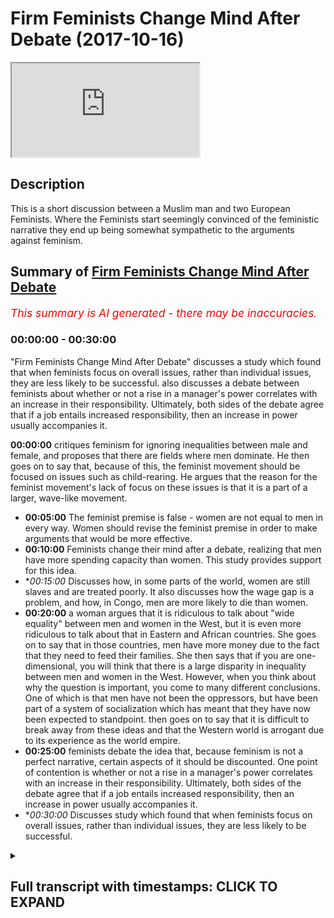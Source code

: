 # Firm Feminists Change Mind After Debate (2017-10-16)

<iframe loading='lazy' allow='autoplay' src='https://www.youtube.com/embed/Mmu0GgrKTnU'></iframe>

## Description

This is a short discussion between a Muslim man and two European Feminists. Where the Feminists start seemingly convinced of the feministic narrative they end up being somewhat sympathetic to the arguments against feminism.

## Summary of [Firm Feminists Change Mind After Debate](https://www.youtube.com/watch?v=Mmu0GgrKTnU)


*<span style="color:red; font-size:125%">This summary is AI generated - there may be inaccuracies</span>. [](/)*

### <a onclick="modifyYTiframeseektime('0')">00:00:00</a> - <a onclick="modifyYTiframeseektime('1800')">00:30:00</a>

 "Firm Feminists Change Mind After Debate" discusses a study which found that when feminists focus on overall issues, rather than individual issues, they are less likely to be successful.  also discusses a debate between feminists about whether or not a rise in a manager's power correlates with an increase in their responsibility. Ultimately, both sides of the debate agree that if a job entails increased responsibility, then an increase in power usually accompanies it.

**<a onclick="modifyYTiframeseektime('0')">00:00:00</a>** critiques feminism for ignoring inequalities between male and female, and proposes that there are fields where men dominate. He then goes on to say that, because of this, the feminist movement should be focused on issues such as child-rearing. He argues that the reason for the feminist movement's lack of focus on these issues is that it is a part of a larger, wave-like movement.
* **<a onclick="modifyYTiframeseektime('300')">00:05:00</a>** The feminist premise is false - women are not equal to men in every way. Women should revise the feminist premise in order to make arguments that would be more effective.
* **<a onclick="modifyYTiframeseektime('600')">00:10:00</a>** Feminists change their mind after a debate, realizing that men have more spending capacity than women. This study provides support for this idea.
* **<a onclick="modifyYTiframeseektime('900')">00:15:00</a>* Discusses how, in some parts of the world, women are still slaves and are treated poorly. It also discusses how the wage gap is a problem, and how, in Congo, men are more likely to die than women.
* **<a onclick="modifyYTiframeseektime('1200')">00:20:00</a>** a woman argues that it is ridiculous to talk about "wide equality" between men and women in the West, but it is even more ridiculous to talk about that in Eastern and African countries. She goes on to say that in those countries, men have more money due to the fact that they need to feed their families. She then says that if you are one-dimensional, you will think that there is a large disparity in inequality between men and women in the West. However, when you think about why the question is important, you come to many different conclusions. One of which is that men have not been the oppressors, but have been part of a system of socialization which has meant that they have now been expected to standpoint.  then goes on to say that it is difficult to break away from these ideas and that the Western world is arrogant due to its experience as the world empire.
* **<a onclick="modifyYTiframeseektime('1500')">00:25:00</a>**  feminists debate the idea that, because feminism is not a perfect narrative, certain aspects of it should be discounted. One point of contention is whether or not a rise in a manager's power correlates with an increase in their responsibility. Ultimately, both sides of the debate agree that if a job entails increased responsibility, then an increase in power usually accompanies it.
* **<a onclick="modifyYTiframeseektime('1800')">00:30:00</a>* Discusses study which found that when feminists focus on overall issues, rather than individual issues, they are less likely to be successful.

<details><summary><h2>Full transcript with timestamps: CLICK TO EXPAND</h2></summary>

<a onclick="modifyYTiframeseektime('21')">0:00:21</a> simply because why the looks of it from  
<a onclick="modifyYTiframeseektime('24')">0:00:24</a> a new perspective not as interested in  
<a onclick="modifyYTiframeseektime('26')">0:00:26</a> debates why are we more interested a  
<a onclick="modifyYTiframeseektime('34')">0:00:34</a> makeup more interested in robots no  
<a onclick="modifyYTiframeseektime('44')">0:00:44</a> reason why I'm a moisture social  
<a onclick="modifyYTiframeseektime('50')">0:00:50</a> construction or is it something that it  
<a onclick="modifyYTiframeseektime('52')">0:00:52</a> partially is like some culture I think  
<a onclick="modifyYTiframeseektime('57')">0:00:57</a> in some cultures women don't have  
<a onclick="modifyYTiframeseektime('67')">0:01:07</a> don't know about cultures where they are  
<a onclick="modifyYTiframeseektime('70')">0:01:10</a> part of debates that I did partially  
<a onclick="modifyYTiframeseektime('74')">0:01:14</a> like their disinterest is partially the  
<a onclick="modifyYTiframeseektime('77')">0:01:17</a> fault of the society that they grew up  
<a onclick="modifyYTiframeseektime('99')">0:01:39</a> that's the case this is a natural  
<a onclick="modifyYTiframeseektime('102')">0:01:42</a> reflection of who wants to do like maybe  
<a onclick="modifyYTiframeseektime('111')">0:01:51</a> some people uncomfortable about certain  
<a onclick="modifyYTiframeseektime('115')">0:01:55</a> things due to the way that was society's  
<a onclick="modifyYTiframeseektime('117')">0:01:57</a> chocolate I think you know what the same  
<a onclick="modifyYTiframeseektime('125')">0:02:05</a> country  
<a onclick="modifyYTiframeseektime('130')">0:02:10</a> can I get something allow me to  
<a onclick="modifyYTiframeseektime('133')">0:02:13</a> speculate I mean I'm not really a as a  
<a onclick="modifyYTiframeseektime('144')">0:02:24</a> result of a feministic narrative which  
<a onclick="modifyYTiframeseektime('148')">0:02:28</a> were blood yeah so feminism is an  
<a onclick="modifyYTiframeseektime('153')">0:02:33</a> ideology which forces want to think  
<a onclick="modifyYTiframeseektime('155')">0:02:35</a> about lack of equality in every single  
<a onclick="modifyYTiframeseektime('158')">0:02:38</a> segment of society so here in speaker's  
<a onclick="modifyYTiframeseektime('161')">0:02:41</a> corner a place where there's no  
<a onclick="modifyYTiframeseektime('163')">0:02:43</a> discussion there's no disagreement that  
<a onclick="modifyYTiframeseektime('167')">0:02:47</a> there's equal opportunities yeah there's  
<a onclick="modifyYTiframeseektime('169')">0:02:49</a> no discrimination in terms of the  
<a onclick="modifyYTiframeseektime('171')">0:02:51</a> population here the demographically no  
<a onclick="modifyYTiframeseektime('174')">0:02:54</a> one is saying for there's no one can  
<a onclick="modifyYTiframeseektime('176')">0:02:56</a> argue that women are not allowed in or  
<a onclick="modifyYTiframeseektime('178')">0:02:58</a> that they're not allowed these  
<a onclick="modifyYTiframeseektime('179')">0:02:59</a> opportunities why even in a place like  
<a onclick="modifyYTiframeseektime('180')">0:03:00</a> this you communist it is not as much  
<a onclick="modifyYTiframeseektime('181')">0:03:01</a> women and there's the fault of this  
<a onclick="modifyYTiframeseektime('183')">0:03:03</a> person before that person I'm just  
<a onclick="modifyYTiframeseektime('185')">0:03:05</a> saying that this is where it becomes  
<a onclick="modifyYTiframeseektime('187')">0:03:07</a> ridiculous in my opinion why because the  
<a onclick="modifyYTiframeseektime('190')">0:03:10</a> feminists ignore it  
<a onclick="modifyYTiframeseektime('192')">0:03:12</a> well if I'm a second heretic when it  
<a onclick="modifyYTiframeseektime('194')">0:03:14</a> gets to this level of insinuating that  
<a onclick="modifyYTiframeseektime('197')">0:03:17</a> every every inequality between male and  
<a onclick="modifyYTiframeseektime('202')">0:03:22</a> female is a result of social pressure  
<a onclick="modifyYTiframeseektime('205')">0:03:25</a> resolve the institution or result of men  
<a onclick="modifyYTiframeseektime('209')">0:03:29</a> even with males for somehow maybe  
<a onclick="modifyYTiframeseektime('212')">0:03:32</a> they're doing something that you know  
<a onclick="modifyYTiframeseektime('214')">0:03:34</a> they're not allowing women to progress  
<a onclick="modifyYTiframeseektime('216')">0:03:36</a> when that happens it becomes fight  
<a onclick="modifyYTiframeseektime('218')">0:03:38</a> ridiculous so here I say sometimes we  
<a onclick="modifyYTiframeseektime('222')">0:03:42</a> have to this is my proposition there are  
<a onclick="modifyYTiframeseektime('225')">0:03:45</a> some fields  
<a onclick="modifyYTiframeseektime('227')">0:03:47</a> there are some fields in humans  
<a onclick="modifyYTiframeseektime('230')">0:03:50</a> economy yeah in any given society  
<a onclick="modifyYTiframeseektime('234')">0:03:54</a> whereby men dominates that profession I  
<a onclick="modifyYTiframeseektime('238')">0:03:58</a> was just reading on BBC that women  
<a onclick="modifyYTiframeseektime('240')">0:04:00</a> dominate Madhuri there's this guy he's a  
<a onclick="modifyYTiframeseektime('243')">0:04:03</a> BBC right now this guy he came in he  
<a onclick="modifyYTiframeseektime('247')">0:04:07</a> wanted to be a midwife yeah a midwife  
<a onclick="modifyYTiframeseektime('249')">0:04:09</a> was the guy who takes me you know care  
<a onclick="modifyYTiframeseektime('251')">0:04:11</a> of pregnant women and the delivery of  
<a onclick="modifyYTiframeseektime('253')">0:04:13</a> the baby and then afterwards yeah  
<a onclick="modifyYTiframeseektime('256')">0:04:16</a> women don't demand it and sometimes they  
<a onclick="modifyYTiframeseektime('259')">0:04:19</a> reject it so in other words the consumer  
<a onclick="modifyYTiframeseektime('262')">0:04:22</a> here which is a woman because only a  
<a onclick="modifyYTiframeseektime('264')">0:04:24</a> woman can be pregnant and give birth  
<a onclick="modifyYTiframeseektime('265')">0:04:25</a> they don't want this for the most part  
<a onclick="modifyYTiframeseektime('268')">0:04:28</a> they don't feel comfortable with this  
<a onclick="modifyYTiframeseektime('269')">0:04:29</a> yeah now the feminist movement has not  
<a onclick="modifyYTiframeseektime('272')">0:04:32</a> said anything about and not said well  
<a onclick="modifyYTiframeseektime('275')">0:04:35</a> done we want we want equality in  
<a onclick="modifyYTiframeseektime('277')">0:04:37</a> mid-missouri  
<a onclick="modifyYTiframeseektime('279')">0:04:39</a> that's not really their reason to be  
<a onclick="modifyYTiframeseektime('282')">0:04:42</a> there I mean the feminist part really  
<a onclick="modifyYTiframeseektime('284')">0:04:44</a> has the same  
<a onclick="modifyYTiframeseektime('287')">0:04:47</a> yeah about issues because they have like  
<a onclick="modifyYTiframeseektime('290')">0:04:50</a> a like a wave like it's the same thing  
<a onclick="modifyYTiframeseektime('293')">0:04:53</a> you cannot the connect movement to to  
<a onclick="modifyYTiframeseektime('296')">0:04:56</a> about the DVD child it's less to do with  
<a onclick="modifyYTiframeseektime('301')">0:05:01</a> intellectual equality and like as more  
<a onclick="modifyYTiframeseektime('304')">0:05:04</a> to do with biology and if a man was  
<a onclick="modifyYTiframeseektime('307')">0:05:07</a> having like a testicular examination he  
<a onclick="modifyYTiframeseektime('310')">0:05:10</a> would probably also want someone  
<a onclick="modifyYTiframeseektime('314')">0:05:14</a> now thank you very much that's that's  
<a onclick="modifyYTiframeseektime('316')">0:05:16</a> good I agree with that of academic like  
<a onclick="modifyYTiframeseektime('324')">0:05:24</a> intellect and that our intellect base  
<a onclick="modifyYTiframeseektime('326')">0:05:26</a> and just  
<a onclick="modifyYTiframeseektime('330')">0:05:30</a> yeah I did oh you mean I think you made  
<a onclick="modifyYTiframeseektime('332')">0:05:32</a> a really really good point yeah both of  
<a onclick="modifyYTiframeseektime('334')">0:05:34</a> you made really good points I agree with  
<a onclick="modifyYTiframeseektime('335')">0:05:35</a> your point Jeff what one the situation  
<a onclick="modifyYTiframeseektime('338')">0:05:38</a> is this  
<a onclick="modifyYTiframeseektime('341')">0:05:41</a> this firmness would actually argue that  
<a onclick="modifyYTiframeseektime('345')">0:05:45</a> there should be absolute equality  
<a onclick="modifyYTiframeseektime('347')">0:05:47</a> between men aware what absolute absolute  
<a onclick="modifyYTiframeseektime('350')">0:05:50</a> equality entails is literally every  
<a onclick="modifyYTiframeseektime('353')">0:05:53</a> social political and economic factor is  
<a onclick="modifyYTiframeseektime('357')">0:05:57</a> equalized to the nth degree so  
<a onclick="modifyYTiframeseektime('359')">0:05:59</a> everything is perfect I say no we should  
<a onclick="modifyYTiframeseektime('363')">0:06:03</a> potentially have a general equality yeah  
<a onclick="modifyYTiframeseektime('366')">0:06:06</a> well not an absolute equality because  
<a onclick="modifyYTiframeseektime('367')">0:06:07</a> when you start speaking about absolute  
<a onclick="modifyYTiframeseektime('369')">0:06:09</a> equality then these examples of males  
<a onclick="modifyYTiframeseektime('372')">0:06:12</a> wanting to be examined by another male  
<a onclick="modifyYTiframeseektime('374')">0:06:14</a> available particular cancer whatever may  
<a onclick="modifyYTiframeseektime('377')">0:06:17</a> be or woman wanting to be examined by  
<a onclick="modifyYTiframeseektime('379')">0:06:19</a> another woman when it comes to giving a  
<a onclick="modifyYTiframeseektime('381')">0:06:21</a> verse or in mid-missouri or whatever  
<a onclick="modifyYTiframeseektime('383')">0:06:23</a> those arguments can't be made but me and  
<a onclick="modifyYTiframeseektime('385')">0:06:25</a> you both can see you see the value in  
<a onclick="modifyYTiframeseektime('388')">0:06:28</a> those arguments in other words the  
<a onclick="modifyYTiframeseektime('389')">0:06:29</a> feminist premise is false  
<a onclick="modifyYTiframeseektime('393')">0:06:33</a> it's true that a lot of feminists argue  
<a onclick="modifyYTiframeseektime('395')">0:06:35</a> for absolutely polity back yes Nolan or  
<a onclick="modifyYTiframeseektime('398')">0:06:38</a> I think that's also like that used to be  
<a onclick="modifyYTiframeseektime('401')">0:06:41</a> more in the old like in the 70s that's  
<a onclick="modifyYTiframeseektime('404')">0:06:44</a> what they wanted but now something I  
<a onclick="modifyYTiframeseektime('409')">0:06:49</a> read recently a very simple is their  
<a onclick="modifyYTiframeseektime('410')">0:06:50</a> family's book by magazi I thought you  
<a onclick="modifyYTiframeseektime('415')">0:06:55</a> know a taffetta Ted Ted talk speech  
<a onclick="modifyYTiframeseektime('417')">0:06:57</a> right and it's for fourteen points of  
<a onclick="modifyYTiframeseektime('419')">0:06:59</a> Communist Manifesto some tonight  
<a onclick="modifyYTiframeseektime('422')">0:07:02</a> fifteen points or 14 I remember number  
<a onclick="modifyYTiframeseektime('426')">0:07:06</a> one point that she made was that you  
<a onclick="modifyYTiframeseektime('428')">0:07:08</a> matter equally no matter what that's  
<a onclick="modifyYTiframeseektime('430')">0:07:10</a> what she said no matter what no ifs no  
<a onclick="modifyYTiframeseektime('432')">0:07:12</a> buts so in other words the way I've  
<a onclick="modifyYTiframeseektime('435')">0:07:15</a> interpreted her first point and her  
<a onclick="modifyYTiframeseektime('437')">0:07:17</a> so-called terminus manifesto is to  
<a onclick="modifyYTiframeseektime('439')">0:07:19</a> suggest that there should be an absolute  
<a onclick="modifyYTiframeseektime('441')">0:07:21</a> equality now if we're in turn this is  
<a onclick="modifyYTiframeseektime('443')">0:07:23</a> not the seventies movement or the second  
<a onclick="modifyYTiframeseektime('445')">0:07:25</a> wave feminism this is you know three  
<a onclick="modifyYTiframeseektime('448')">0:07:28</a> first century feminism I'm saying that  
<a onclick="modifyYTiframeseektime('449')">0:07:29</a> if we want to make those arguments that  
<a onclick="modifyYTiframeseektime('452')">0:07:32</a> we've made today we should we should  
<a onclick="modifyYTiframeseektime('453')">0:07:33</a> actually say we need to revise the  
<a onclick="modifyYTiframeseektime('455')">0:07:35</a> feminist premise because every time now  
<a onclick="modifyYTiframeseektime('458')">0:07:38</a> we ask question do you have to go on our  
<a onclick="modifyYTiframeseektime('459')">0:07:39</a> feminist glasses and ask the question  
<a onclick="modifyYTiframeseektime('462')">0:07:42</a> before we do so one thing is that the  
<a onclick="modifyYTiframeseektime('464')">0:07:44</a> glasses have a have a skewed in other  
<a onclick="modifyYTiframeseektime('470')">0:07:50</a> words they skew your thinking to a  
<a onclick="modifyYTiframeseektime('472')">0:07:52</a> certain direction they magnify certain  
<a onclick="modifyYTiframeseektime('474')">0:07:54</a> things we should not be magnified and  
<a onclick="modifyYTiframeseektime('475')">0:07:55</a> they reduce sentence we should not be  
<a onclick="modifyYTiframeseektime('477')">0:07:57</a> reduced because this mug would my point  
<a onclick="modifyYTiframeseektime('480')">0:08:00</a> I think that you're saying that  
<a onclick="modifyYTiframeseektime('485')">0:08:05</a> because much of the feminist movement is  
<a onclick="modifyYTiframeseektime('488')">0:08:08</a> not really in the institutions somehow  
<a onclick="modifyYTiframeseektime('491')">0:08:11</a> they have entered the most the  
<a onclick="modifyYTiframeseektime('498')">0:08:18</a> high-class line mr. oh yeah  
<a onclick="modifyYTiframeseektime('500')">0:08:20</a> have allowed them to be like Dettol  
<a onclick="modifyYTiframeseektime('504')">0:08:24</a> really hot I mean you can't really talk  
<a onclick="modifyYTiframeseektime('507')">0:08:27</a> about the quality and and see what is  
<a onclick="modifyYTiframeseektime('512')">0:08:32</a> biologically linked to the women and  
<a onclick="modifyYTiframeseektime('515')">0:08:35</a> what is not and what is those opposed  
<a onclick="modifyYTiframeseektime('521')">0:08:41</a> down in America in the demographical  
<a onclick="modifyYTiframeseektime('523')">0:08:43</a> perspective were 85 percent of women  
<a onclick="modifyYTiframeseektime('526')">0:08:46</a> disassociated with the feminist movement  
<a onclick="modifyYTiframeseektime('528')">0:08:48</a> so from the demographic perspective I  
<a onclick="modifyYTiframeseektime('530')">0:08:50</a> don't think that people are feminists by  
<a onclick="modifyYTiframeseektime('532')">0:08:52</a> Lodge but the point of our institution  
<a onclick="modifyYTiframeseektime('534')">0:08:54</a> has definitely changed Semitism Kennedy  
<a onclick="modifyYTiframeseektime('539')">0:08:59</a> and Johnson right America they actually  
<a onclick="modifyYTiframeseektime('543')">0:09:03</a> put her law equality legislation 96 a  
<a onclick="modifyYTiframeseektime('546')">0:09:06</a> few nights until Joe Johnson drains it  
<a onclick="modifyYTiframeseektime('550')">0:09:10</a> was a range of legislation I was before  
<a onclick="modifyYTiframeseektime('551')">0:09:11</a> and continue to purport in this country  
<a onclick="modifyYTiframeseektime('553')">0:09:13</a> 1998 equality act another so these  
<a onclick="modifyYTiframeseektime('559')">0:09:19</a> things are influenced by the public  
<a onclick="modifyYTiframeseektime('561')">0:09:21</a> school who can say they're not and I  
<a onclick="modifyYTiframeseektime('563')">0:09:23</a> think that there is a reason for it to  
<a onclick="modifyYTiframeseektime('565')">0:09:25</a> be in place not saying it's a bad thing  
<a onclick="modifyYTiframeseektime('567')">0:09:27</a> actually that's a bad thing why I'm  
<a onclick="modifyYTiframeseektime('569')">0:09:29</a> saying is that when we start insisting  
<a onclick="modifyYTiframeseektime('571')">0:09:31</a> on equality on every big and small thing  
<a onclick="modifyYTiframeseektime('574')">0:09:34</a> we start to fall into problems when we  
<a onclick="modifyYTiframeseektime('577')">0:09:37</a> start going into the nuances on society  
<a onclick="modifyYTiframeseektime('579')">0:09:39</a> like things like memory you need to get  
<a onclick="modifyYTiframeseektime('585')">0:09:45</a> over the bigger issues first or like  
<a onclick="modifyYTiframeseektime('587')">0:09:47</a> equality of pay and things that are  
<a onclick="modifyYTiframeseektime('590')">0:09:50</a> still a huge problem before they will  
<a onclick="modifyYTiframeseektime('593')">0:09:53</a> pay the problem yes somehow you need to  
<a onclick="modifyYTiframeseektime('598')">0:09:58</a> give it up to the so where is the  
<a onclick="modifyYTiframeseektime('604')">0:10:04</a> quality of problem where is that problem  
<a onclick="modifyYTiframeseektime('606')">0:10:06</a> in America in Germany in Germany has  
<a onclick="modifyYTiframeseektime('608')">0:10:08</a> also on how ordinal all of you come to  
<a onclick="modifyYTiframeseektime('610')">0:10:10</a> that conclusion so I know America  
<a onclick="modifyYTiframeseektime('613')">0:10:13</a> actually forced a lot of companies in  
<a onclick="modifyYTiframeseektime('616')">0:10:16</a> Germany to start hiring more women into  
<a onclick="modifyYTiframeseektime('618')">0:10:18</a> CEO positions and it was not enforced  
<a onclick="modifyYTiframeseektime('622')">0:10:22</a> enough and so even by the end of the  
<a onclick="modifyYTiframeseektime('624')">0:10:24</a> year there were less women in the CEO  
<a onclick="modifyYTiframeseektime('626')">0:10:26</a> positions than there by law should have  
<a onclick="modifyYTiframeseektime('629')">0:10:29</a> been  
<a onclick="modifyYTiframeseektime('632')">0:10:32</a> well I want to tell you is that there's  
<a onclick="modifyYTiframeseektime('633')">0:10:33</a> an interesting book there's two books at  
<a onclick="modifyYTiframeseektime('636')">0:10:36</a> this guy's written which I actually  
<a onclick="modifyYTiframeseektime('637')">0:10:37</a> recommend him there is worried feral  
<a onclick="modifyYTiframeseektime('639')">0:10:39</a> warfare in something like this between  
<a onclick="modifyYTiframeseektime('642')">0:10:42</a> the elves and  
<a onclick="modifyYTiframeseektime('643')">0:10:43</a> he wrote one book called the myth of  
<a onclick="modifyYTiframeseektime('645')">0:10:45</a> male power and he wrote another book  
<a onclick="modifyYTiframeseektime('647')">0:10:47</a> about pain but he was really very strong  
<a onclick="modifyYTiframeseektime('652')">0:10:52</a> in his analysis I believe he was talking  
<a onclick="modifyYTiframeseektime('654')">0:10:54</a> about the American context but it's also  
<a onclick="modifyYTiframeseektime('655')">0:10:55</a> the Western context what he said is that  
<a onclick="modifyYTiframeseektime('658')">0:10:58</a> basically the wage the gender wage gap  
<a onclick="modifyYTiframeseektime('661')">0:11:01</a> because of his muscle you why he says  
<a onclick="modifyYTiframeseektime('663')">0:11:03</a> that he says that when we compare men  
<a onclick="modifyYTiframeseektime('665')">0:11:05</a> and women's pain we compare like for  
<a onclick="modifyYTiframeseektime('668')">0:11:08</a> like so for example we literally look in  
<a onclick="modifyYTiframeseektime('670')">0:11:10</a> every given sector  
<a onclick="modifyYTiframeseektime('677')">0:11:17</a> we look at every given sector for things  
<a onclick="modifyYTiframeseektime('680')">0:11:20</a> like we look at what an engineer woman  
<a onclick="modifyYTiframeseektime('684')">0:11:24</a> is making compared to an engineer man  
<a onclick="modifyYTiframeseektime('686')">0:11:26</a> what engineer what a doctor woman is  
<a onclick="modifyYTiframeseektime('688')">0:11:28</a> making professor was up to man is big  
<a onclick="modifyYTiframeseektime('690')">0:11:30</a> and we look at the means of those few  
<a onclick="modifyYTiframeseektime('692')">0:11:32</a> things for the man so what he says is  
<a onclick="modifyYTiframeseektime('700')">0:11:40</a> that though he says eleven reasons why  
<a onclick="modifyYTiframeseektime('703')">0:11:43</a> actually men don't make more than women  
<a onclick="modifyYTiframeseektime('706')">0:11:46</a> he says one of them is the fact that men  
<a onclick="modifyYTiframeseektime('707')">0:11:47</a> decide to continue in what occupation  
<a onclick="modifyYTiframeseektime('710')">0:11:50</a> whereas women take maternity leave in  
<a onclick="modifyYTiframeseektime('712')">0:11:52</a> other words the experience of a man is  
<a onclick="modifyYTiframeseektime('714')">0:11:54</a> more than the experience of a woman  
<a onclick="modifyYTiframeseektime('715')">0:11:55</a> where the analysis is fair is diffic a  
<a onclick="modifyYTiframeseektime('718')">0:11:58</a> shoes and experience are the same for  
<a onclick="modifyYTiframeseektime('720')">0:12:00</a> example if I have the same  
<a onclick="modifyYTiframeseektime('722')">0:12:02</a> qualifications as you and I get a job  
<a onclick="modifyYTiframeseektime('725')">0:12:05</a> and you don't get a job I got the same  
<a onclick="modifyYTiframeseektime('727')">0:12:07</a> experiences use and that's a problem  
<a onclick="modifyYTiframeseektime('729')">0:12:09</a> that's one that's one thing the other  
<a onclick="modifyYTiframeseektime('731')">0:12:11</a> point is part-time and full-time  
<a onclick="modifyYTiframeseektime('732')">0:12:12</a> occupation to a woman choose to go on  
<a onclick="modifyYTiframeseektime('734')">0:12:14</a> part-time more often than men a third  
<a onclick="modifyYTiframeseektime('737')">0:12:17</a> thing is men decide to go to other  
<a onclick="modifyYTiframeseektime('739')">0:12:19</a> countries and other localities whereby  
<a onclick="modifyYTiframeseektime('741')">0:12:21</a> there's more traveling because for some  
<a onclick="modifyYTiframeseektime('743')">0:12:23</a> reason men generally like to travel more  
<a onclick="modifyYTiframeseektime('745')">0:12:25</a> for work for men like to do or men have  
<a onclick="modifyYTiframeseektime('749')">0:12:29</a> shown perspective to be able to work in  
<a onclick="modifyYTiframeseektime('753')">0:12:33</a> what they do survive  
<a onclick="modifyYTiframeseektime('754')">0:12:34</a> there's 11 of those I'm not going to go  
<a onclick="modifyYTiframeseektime('755')">0:12:35</a> through them but basically he goes and  
<a onclick="modifyYTiframeseektime('758')">0:12:38</a> in a lot of jobs you don't necessarily  
<a onclick="modifyYTiframeseektime('760')">0:12:40</a> enter a dangerous environment so like  
<a onclick="modifyYTiframeseektime('763')">0:12:43</a> for construction workers it's completely  
<a onclick="modifyYTiframeseektime('765')">0:12:45</a> understandable that you're a doctor like  
<a onclick="modifyYTiframeseektime('767')">0:12:47</a> you said yeah except it so we have to  
<a onclick="modifyYTiframeseektime('770')">0:12:50</a> also apply the other logic now an  
<a onclick="modifyYTiframeseektime('772')">0:12:52</a> interesting point to know is as follows  
<a onclick="modifyYTiframeseektime('774')">0:12:54</a> there's a difference and this is a  
<a onclick="modifyYTiframeseektime('775')">0:12:55</a> really powerful point that he made to  
<a onclick="modifyYTiframeseektime('777')">0:12:57</a> think about it he said there's a  
<a onclick="modifyYTiframeseektime('779')">0:12:59</a> difference between  
<a onclick="modifyYTiframeseektime('781')">0:13:01</a> next gross earnings and net spending  
<a onclick="modifyYTiframeseektime('785')">0:13:05</a> capacity okay now let me tell you what  
<a onclick="modifyYTiframeseektime('788')">0:13:08</a> we mean in most countries and most  
<a onclick="modifyYTiframeseektime('790')">0:13:10</a> civilizations and especially now even in  
<a onclick="modifyYTiframeseektime('792')">0:13:12</a> the West even in the West the second  
<a onclick="modifyYTiframeseektime('795')">0:13:15</a> time this second wave feminist movement  
<a onclick="modifyYTiframeseektime('798')">0:13:18</a> even after that we find that basically  
<a onclick="modifyYTiframeseektime('802')">0:13:22</a> men have to spend for their family  
<a onclick="modifyYTiframeseektime('805')">0:13:25</a> that's usually as a trend yeah they have  
<a onclick="modifyYTiframeseektime('807')">0:13:27</a> children they're more expected they're  
<a onclick="modifyYTiframeseektime('809')">0:13:29</a> socialized to do that now if that's the  
<a onclick="modifyYTiframeseektime('813')">0:13:33</a> case what what what Farrell was able to  
<a onclick="modifyYTiframeseektime('816')">0:13:36</a> show us and his endnotes of his book the  
<a onclick="modifyYTiframeseektime('818')">0:13:38</a> myth of her power is that when we  
<a onclick="modifyYTiframeseektime('820')">0:13:40</a> compare male and female male and female  
<a onclick="modifyYTiframeseektime('824')">0:13:44</a> spending power  
<a onclick="modifyYTiframeseektime('825')">0:13:45</a> we notice that male spending power from  
<a onclick="modifyYTiframeseektime('828')">0:13:48</a> he wrote his first book in 97 I think in  
<a onclick="modifyYTiframeseektime('831')">0:13:51</a> the second one available 2008 the same  
<a onclick="modifyYTiframeseektime('833')">0:13:53</a> book one or two editions and I think the  
<a onclick="modifyYTiframeseektime('836')">0:13:56</a> first edition you said that basically  
<a onclick="modifyYTiframeseektime('839')">0:13:59</a> woman made on average had an average  
<a onclick="modifyYTiframeseektime('842')">0:14:02</a> spending capacity of 10,000 dollars not  
<a onclick="modifyYTiframeseektime('845')">0:14:05</a> money that they make for money that they  
<a onclick="modifyYTiframeseektime('847')">0:14:07</a> can spend a year banning men made 10,000  
<a onclick="modifyYTiframeseektime('851')">0:14:11</a> women made 14,000 in other words woman  
<a onclick="modifyYTiframeseektime('854')">0:14:14</a> have women have more net spending  
<a onclick="modifyYTiframeseektime('857')">0:14:17</a> capacity than men according to this  
<a onclick="modifyYTiframeseektime('859')">0:14:19</a> study that his purport therefore we have  
<a onclick="modifyYTiframeseektime('863')">0:14:23</a> to be holistic in our economic analysis  
<a onclick="modifyYTiframeseektime('865')">0:14:25</a> I think that really the people that push  
<a onclick="modifyYTiframeseektime('867')">0:14:27</a> forward this whole gender pay disparity  
<a onclick="modifyYTiframeseektime('871')">0:14:31</a> thing people who have a disfluency real  
<a onclick="modifyYTiframeseektime('875')">0:14:35</a> at rebuilding schools a hard time  
<a onclick="modifyYTiframeseektime('876')">0:14:36</a> understanding economics  
<a onclick="modifyYTiframeseektime('879')">0:14:39</a> but if you if you like look at the  
<a onclick="modifyYTiframeseektime('882')">0:14:42</a> spending again on another level women  
<a onclick="modifyYTiframeseektime('884')">0:14:44</a> buying must've food for the household  
<a onclick="modifyYTiframeseektime('886')">0:14:46</a> because they're expected to be cooks and  
<a onclick="modifyYTiframeseektime('889')">0:14:49</a> things like that or they have we say  
<a onclick="modifyYTiframeseektime('897')">0:14:57</a> that men have been in most cultures in  
<a onclick="modifyYTiframeseektime('899')">0:14:59</a> societies have been socialized feeling  
<a onclick="modifyYTiframeseektime('902')">0:15:02</a> that they have to pay for the more and  
<a onclick="modifyYTiframeseektime('905')">0:15:05</a> more women are also contributing to the  
<a onclick="modifyYTiframeseektime('907')">0:15:07</a> household yeah I'm saying that's not  
<a onclick="modifyYTiframeseektime('909')">0:15:09</a> happening definitely the Western world  
<a onclick="modifyYTiframeseektime('910')">0:15:10</a> has somebody now when we go east that's  
<a onclick="modifyYTiframeseektime('913')">0:15:13</a> happening less and less and this is  
<a onclick="modifyYTiframeseektime('914')">0:15:14</a> where the problem is I love people say  
<a onclick="modifyYTiframeseektime('916')">0:15:16</a> that well look at the other parts of the  
<a onclick="modifyYTiframeseektime('918')">0:15:18</a> world ok Africa look at Asia China  
<a onclick="modifyYTiframeseektime('920')">0:15:20</a> places  
<a onclick="modifyYTiframeseektime('939')">0:15:39</a> so yeah point to you know and most of us  
<a onclick="modifyYTiframeseektime('943')">0:15:43</a> wanna make this point and most of the  
<a onclick="modifyYTiframeseektime('945')">0:15:45</a> permanent analyses that I've come across  
<a onclick="modifyYTiframeseektime('947')">0:15:47</a> I've always seen them and this is what  
<a onclick="modifyYTiframeseektime('949')">0:15:49</a> similar what others have said devotee  
<a onclick="modifyYTiframeseektime('952')">0:15:52</a> Baba Covenant will report  
<a onclick="modifyYTiframeseektime('957')">0:15:57</a> feminine mystique and all of these books  
<a onclick="modifyYTiframeseektime('959')">0:15:59</a> which are the seminal works talking  
<a onclick="modifyYTiframeseektime('961')">0:16:01</a> about Mike no line of books or radical  
<a onclick="modifyYTiframeseektime('965')">0:16:05</a> books about mainstream feminist book the  
<a onclick="modifyYTiframeseektime('968')">0:16:08</a> boy  
<a onclick="modifyYTiframeseektime('968')">0:16:08</a> the majority of them which I've read  
<a onclick="modifyYTiframeseektime('970')">0:16:10</a> always make this comparison which makes  
<a onclick="modifyYTiframeseektime('972')">0:16:12</a> me quite angry actually you know what  
<a onclick="modifyYTiframeseektime('975')">0:16:15</a> comparison is the makes comparison  
<a onclick="modifyYTiframeseektime('977')">0:16:17</a> between these women and stay please  
<a onclick="modifyYTiframeseektime('979')">0:16:19</a> basic obscene effects Simone de Beauvoir  
<a onclick="modifyYTiframeseektime('982')">0:16:22</a> actually goes as far as talk about black  
<a onclick="modifyYTiframeseektime('984')">0:16:24</a> slave now why does that make the upset  
<a onclick="modifyYTiframeseektime('989')">0:16:29</a> because actually  
<a onclick="modifyYTiframeseektime('991')">0:16:31</a> the meeting and demoralizing clothes  
<a onclick="modifyYTiframeseektime('997')">0:16:37</a> black people they were forced and then  
<a onclick="modifyYTiframeseektime('1000')">0:16:40</a> they were whipped  
<a onclick="modifyYTiframeseektime('1001')">0:16:41</a> they were raped things that don't happen  
<a onclick="modifyYTiframeseektime('1003')">0:16:43</a> to women on a regular basis I'm sorry  
<a onclick="modifyYTiframeseektime('1006')">0:16:46</a> they just don't we're gonna don't get  
<a onclick="modifyYTiframeseektime('1007')">0:16:47</a> ripped either ways that black people  
<a onclick="modifyYTiframeseektime('1009')">0:16:49</a> were whipped don't get killed they don't  
<a onclick="modifyYTiframeseektime('1010')">0:16:50</a> get separated a family a child she's  
<a onclick="modifyYTiframeseektime('1021')">0:17:01</a> engaged a marriage  
<a onclick="modifyYTiframeseektime('1022')">0:17:02</a> I wonder what find a way if you look at  
<a onclick="modifyYTiframeseektime('1024')">0:17:04</a> one of my interviews online in French  
<a onclick="modifyYTiframeseektime('1026')">0:17:06</a> much translated into English yeah that  
<a onclick="modifyYTiframeseektime('1028')">0:17:08</a> interview she says that she's against  
<a onclick="modifyYTiframeseektime('1032')">0:17:12</a> Mary she was never married before she's  
<a onclick="modifyYTiframeseektime('1034')">0:17:14</a> actually she believes that she's got a  
<a onclick="modifyYTiframeseektime('1035')">0:17:15</a> chapter in a book for marriage she talks  
<a onclick="modifyYTiframeseektime('1038')">0:17:18</a> about how marriage is an impressive  
<a onclick="modifyYTiframeseektime('1039')">0:17:19</a> institution and she's never been married  
<a onclick="modifyYTiframeseektime('1042')">0:17:22</a> and she feels this liberating to never  
<a onclick="modifyYTiframeseektime('1044')">0:17:24</a> get married like this women continue to  
<a onclick="modifyYTiframeseektime('1046')">0:17:26</a> get anyway one thing is this  
<a onclick="modifyYTiframeseektime('1051')">0:17:31</a> not only is it demoralizing but if there  
<a onclick="modifyYTiframeseektime('1053')">0:17:33</a> was going to be any kind of analysis  
<a onclick="modifyYTiframeseektime('1055')">0:17:35</a> between slave and someone in the  
<a onclick="modifyYTiframeseektime('1059')">0:17:39</a> household that would have to be the man  
<a onclick="modifyYTiframeseektime('1060')">0:17:40</a> especially in the eastern world let me  
<a onclick="modifyYTiframeseektime('1062')">0:17:42</a> explain myself  
<a onclick="modifyYTiframeseektime('1062')">0:17:42</a> let me explain so we're talking about  
<a onclick="modifyYTiframeseektime('1064')">0:17:44</a> muscle if you will if we now transport  
<a onclick="modifyYTiframeseektime('1069')">0:17:49</a> ourselves when London speakers corner we  
<a onclick="modifyYTiframeseektime('1072')">0:17:52</a> go into a transportation machine or go  
<a onclick="modifyYTiframeseektime('1074')">0:17:54</a> to a plane and we're going to go - I  
<a onclick="modifyYTiframeseektime('1076')">0:17:56</a> don't know Kenya one of the African  
<a onclick="modifyYTiframeseektime('1079')">0:17:59</a> country swaps are in African countries  
<a onclick="modifyYTiframeseektime('1080')">0:18:00</a> Kenya let's go somewhere deeper Zimbabwe  
<a onclick="modifyYTiframeseektime('1083')">0:18:03</a> yeah go to any of those countries you'll  
<a onclick="modifyYTiframeseektime('1087')">0:18:07</a> find small Congo Congo is a good example  
<a onclick="modifyYTiframeseektime('1089')">0:18:09</a> yeah especially in some areas  
<a onclick="modifyYTiframeseektime('1092')">0:18:12</a> go to Congo you'll find smooth men small  
<a onclick="modifyYTiframeseektime('1095')">0:18:15</a> boys actually the age of seven years of  
<a onclick="modifyYTiframeseektime('1098')">0:18:18</a> tying the world of work where you know  
<a onclick="modifyYTiframeseektime('1100')">0:18:20</a> here that have you know yet three or  
<a onclick="modifyYTiframeseektime('1103')">0:18:23</a> something for those kids here in the  
<a onclick="modifyYTiframeseektime('1106')">0:18:26</a> Congo they have to start mining yeah  
<a onclick="modifyYTiframeseektime('1108')">0:18:28</a> those those kids that start mining at  
<a onclick="modifyYTiframeseektime('1112')">0:18:32</a> the age of seven and continue doing so  
<a onclick="modifyYTiframeseektime('1113')">0:18:33</a> until they're 47 we're in Congo I think  
<a onclick="modifyYTiframeseektime('1117')">0:18:37</a> their life expectancy is 50 or something  
<a onclick="modifyYTiframeseektime('1118')">0:18:38</a> one of the lowest in the world  
<a onclick="modifyYTiframeseektime('1122')">0:18:42</a> think about it to feed his family that  
<a onclick="modifyYTiframeseektime('1125')">0:18:45</a> person has to go to different villages  
<a onclick="modifyYTiframeseektime('1127')">0:18:47</a> and fetch different places I don't  
<a onclick="modifyYTiframeseektime('1129')">0:18:49</a> consider that bus depressing his wife  
<a onclick="modifyYTiframeseektime('1134')">0:18:54</a> that guy he is the slave owner and the  
<a onclick="modifyYTiframeseektime('1137')">0:18:57</a> woman in his house with this name I say  
<a onclick="modifyYTiframeseektime('1140')">0:19:00</a> if there's any slave is him they might  
<a onclick="modifyYTiframeseektime('1144')">0:19:04</a> have some privileges I mean what the  
<a onclick="modifyYTiframeseektime('1155')">0:19:15</a> David can receive always what Hyundai  
<a onclick="modifyYTiframeseektime('1158')">0:19:18</a> perspective there  
<a onclick="modifyYTiframeseektime('1159')">0:19:19</a> that women to be with them four hours a  
<a onclick="modifyYTiframeseektime('1164')">0:19:24</a> day or something yeah  
<a onclick="modifyYTiframeseektime('1165')">0:19:25</a> well 13 14 let's be perfect I mean sorry  
<a onclick="modifyYTiframeseektime('1167')">0:19:27</a> the but not on the field but what I'm  
<a onclick="modifyYTiframeseektime('1174')">0:19:34</a> saying is that's the pop yes you're  
<a onclick="modifyYTiframeseektime('1176')">0:19:36</a> right but let me be a double dad okay  
<a onclick="modifyYTiframeseektime('1178')">0:19:38</a> for a bit  
<a onclick="modifyYTiframeseektime('1178')">0:19:38</a> the older is working at the household  
<a onclick="modifyYTiframeseektime('1180')">0:19:40</a> she's safe with him he's a he's a higher  
<a onclick="modifyYTiframeseektime('1182')">0:19:42</a> risk of death he has a lower life  
<a onclick="modifyYTiframeseektime('1185')">0:19:45</a> expectancy he has a higher risk of  
<a onclick="modifyYTiframeseektime('1187')">0:19:47</a> getting diseases he has a higher risk of  
<a onclick="modifyYTiframeseektime('1189')">0:19:49</a> getting killed by one of the militias  
<a onclick="modifyYTiframeseektime('1191')">0:19:51</a> and in Congo the appellations so when  
<a onclick="modifyYTiframeseektime('1193')">0:19:53</a> they say and the news my friend the way  
<a onclick="modifyYTiframeseektime('1196')">0:19:56</a> the wage gap yeah look at the wage gap  
<a onclick="modifyYTiframeseektime('1199')">0:19:59</a> you have such a problem with you're born  
<a onclick="modifyYTiframeseektime('1200')">0:20:00</a> a woman  
<a onclick="modifyYTiframeseektime('1200')">0:20:00</a> it's ridiculous to talk about that in  
<a onclick="modifyYTiframeseektime('1202')">0:20:02</a> the West but it's even more ridiculous  
<a onclick="modifyYTiframeseektime('1204')">0:20:04</a> to talk about that in the east and in  
<a onclick="modifyYTiframeseektime('1205')">0:20:05</a> African countries why because in those  
<a onclick="modifyYTiframeseektime('1207')">0:20:07</a> countries men have more money by virtue  
<a onclick="modifyYTiframeseektime('1210')">0:20:10</a> of the fact that they need to to feed  
<a onclick="modifyYTiframeseektime('1212')">0:20:12</a> their families and they do that what  
<a onclick="modifyYTiframeseektime('1214')">0:20:14</a> have you looked at economic indicators  
<a onclick="modifyYTiframeseektime('1215')">0:20:15</a> and you listen to coming to speak on the  
<a onclick="modifyYTiframeseektime('1218')">0:20:18</a> face of it if you're one-dimensional  
<a onclick="modifyYTiframeseektime('1219')">0:20:19</a> you'll think wow what a disparity why  
<a onclick="modifyYTiframeseektime('1221')">0:20:21</a> call it wide equality we live in what  
<a onclick="modifyYTiframeseektime('1223')">0:20:23</a> your oppression we have but when you  
<a onclick="modifyYTiframeseektime('1225')">0:20:25</a> think about why the question why the  
<a onclick="modifyYTiframeseektime('1227')">0:20:27</a> all-important question wise we come to  
<a onclick="modifyYTiframeseektime('1229')">0:20:29</a> many different conclusions will show us  
<a onclick="modifyYTiframeseektime('1231')">0:20:31</a> like men have not being the oppressors  
<a onclick="modifyYTiframeseektime('1234')">0:20:34</a> and the gangsters under you know but  
<a onclick="modifyYTiframeseektime('1240')">0:20:40</a> they have been part of a system of  
<a onclick="modifyYTiframeseektime('1242')">0:20:42</a> socialization which meant that they have  
<a onclick="modifyYTiframeseektime('1244')">0:20:44</a> now been also expected  
<a onclick="modifyYTiframeseektime('1252')">0:20:52</a> standpoint  
<a onclick="modifyYTiframeseektime('1255')">0:20:55</a> it's hardly something I'm sorry by the  
<a onclick="modifyYTiframeseektime('1264')">0:21:04</a> way sometimes I start so can I get a big  
<a onclick="modifyYTiframeseektime('1266')">0:21:06</a> passion gonna say this  
<a onclick="modifyYTiframeseektime('1274')">0:21:14</a> I know it's difficult what about talking  
<a onclick="modifyYTiframeseektime('1277')">0:21:17</a> about let me tell you what  
<a onclick="modifyYTiframeseektime('1280')">0:21:20</a> it's difficult to break away from wait  
<a onclick="modifyYTiframeseektime('1284')">0:21:24</a> for a post enlightenment we could even  
<a onclick="modifyYTiframeseektime('1287')">0:21:27</a> call it let's be honest a post-colonial  
<a onclick="modifyYTiframeseektime('1288')">0:21:28</a> mentality  
<a onclick="modifyYTiframeseektime('1289')">0:21:29</a> what do I mean by that the ideas of the  
<a onclick="modifyYTiframeseektime('1292')">0:21:32</a> Western world are so ingrained into our  
<a onclick="modifyYTiframeseektime('1294')">0:21:34</a> psyche that when we want me to drop  
<a onclick="modifyYTiframeseektime('1297')">0:21:37</a> morality feminism racism this stuff some  
<a onclick="modifyYTiframeseektime('1303')">0:21:43</a> of it is completely right we'll  
<a onclick="modifyYTiframeseektime('1305')">0:21:45</a> completely against racism we don't we  
<a onclick="modifyYTiframeseektime('1307')">0:21:47</a> believe in a general equality between  
<a onclick="modifyYTiframeseektime('1308')">0:21:48</a> men a woman right but you have to start  
<a onclick="modifyYTiframeseektime('1311')">0:21:51</a> being more critical yeah I think I'll be  
<a onclick="modifyYTiframeseektime('1315')">0:21:55</a> honest with you the Western world is  
<a onclick="modifyYTiframeseektime('1316')">0:21:56</a> arrogant now why because after the Cold  
<a onclick="modifyYTiframeseektime('1320')">0:22:00</a> War and you know more about this after  
<a onclick="modifyYTiframeseektime('1327')">0:22:07</a> 91 listen tonight onwards yeah there's a  
<a onclick="modifyYTiframeseektime('1330')">0:22:10</a> superpower in the world there's a huge  
<a onclick="modifyYTiframeseektime('1333')">0:22:13</a> Avenue the American hegemony yeah that  
<a onclick="modifyYTiframeseektime('1336')">0:22:16</a> superpower has taken the ideas from the  
<a onclick="modifyYTiframeseektime('1339')">0:22:19</a> arrival period and is now pumping them  
<a onclick="modifyYTiframeseektime('1341')">0:22:21</a> to the rest of the world  
<a onclick="modifyYTiframeseektime('1343')">0:22:23</a> that's almost I don't see why people  
<a onclick="modifyYTiframeseektime('1345')">0:22:25</a> should be arrogant about the fact that  
<a onclick="modifyYTiframeseektime('1347')">0:22:27</a> there's a super-powerful United America  
<a onclick="modifyYTiframeseektime('1348')">0:22:28</a> why if the history is the shortest lived  
<a onclick="modifyYTiframeseektime('1352')">0:22:32</a> so far youngest super powers ever live  
<a onclick="modifyYTiframeseektime('1355')">0:22:35</a> empires that look at empires that have  
<a onclick="modifyYTiframeseektime('1358')">0:22:38</a> lived in the past look at for example  
<a onclick="modifyYTiframeseektime('1360')">0:22:40</a> the monkeys look at the Ottoman Empire  
<a onclick="modifyYTiframeseektime('1363')">0:22:43</a> for 1453 it's just another Empire 25  
<a onclick="modifyYTiframeseektime('1371')">0:22:51</a> years and now America thinks has got  
<a onclick="modifyYTiframeseektime('1373')">0:22:53</a> everything right and the West things has  
<a onclick="modifyYTiframeseektime('1375')">0:22:55</a> got everything right all of its ideas  
<a onclick="modifyYTiframeseektime('1377')">0:22:57</a> are the ultimate truth and all of the  
<a onclick="modifyYTiframeseektime('1379')">0:22:59</a> other ideas are not right what we have  
<a onclick="modifyYTiframeseektime('1383')">0:23:03</a> to do is we have to be more critical  
<a onclick="modifyYTiframeseektime('1384')">0:23:04</a> than that just because America is  
<a onclick="modifyYTiframeseektime('1385')">0:23:05</a> experiencing its turn as the world  
<a onclick="modifyYTiframeseektime('1388')">0:23:08</a> empire it doesn't mean to say that it's  
<a onclick="modifyYTiframeseektime('1390')">0:23:10</a> ideologies and the ideologies are far  
<a onclick="modifyYTiframeseektime('1392')">0:23:12</a> from it that much from it are the  
<a onclick="modifyYTiframeseektime('1395')">0:23:15</a> correct ideologies we have to think  
<a onclick="modifyYTiframeseektime('1396')">0:23:16</a> people in there  
<a onclick="modifyYTiframeseektime('1399')">0:23:19</a> I'm actually I guess some ideologist  
<a onclick="modifyYTiframeseektime('1401')">0:23:21</a> coming somebody else yeah but I think  
<a onclick="modifyYTiframeseektime('1404')">0:23:24</a> that actually you  
<a onclick="modifyYTiframeseektime('1407')">0:23:27</a> the feminist view you get to realize  
<a onclick="modifyYTiframeseektime('1410')">0:23:30</a> that there's no only one way of feminism  
<a onclick="modifyYTiframeseektime('1412')">0:23:32</a> yes liberal feminism there are lots of  
<a onclick="modifyYTiframeseektime('1417')">0:23:37</a> different  
<a onclick="modifyYTiframeseektime('1420')">0:23:40</a> I know talking about what we're talking  
<a onclick="modifyYTiframeseektime('1423')">0:23:43</a> about we're talking about  
<a onclick="modifyYTiframeseektime('1425')">0:23:45</a> I think that you're right about the  
<a onclick="modifyYTiframeseektime('1428')">0:23:48</a> things of a  
<a onclick="modifyYTiframeseektime('1430')">0:23:50</a> the men are the ones will usually go to  
<a onclick="modifyYTiframeseektime('1433')">0:23:53</a> the  
<a onclick="modifyYTiframeseektime('1435')">0:23:55</a> the most dangerous somehow some feminist  
<a onclick="modifyYTiframeseektime('1440')">0:24:00</a> movements they are trying to deal with  
<a onclick="modifyYTiframeseektime('1442')">0:24:02</a> that I mean to end with those  
<a onclick="modifyYTiframeseektime('1444')">0:24:04</a> relationships I know that the posterity  
<a onclick="modifyYTiframeseektime('1448')">0:24:08</a> what that was a to the planter Kate is  
<a onclick="modifyYTiframeseektime('1450')">0:24:10</a> not always beautiful but why is it that  
<a onclick="modifyYTiframeseektime('1460')">0:24:20</a> you're not I mean why is it that you're  
<a onclick="modifyYTiframeseektime('1463')">0:24:23</a> not comfortable talking about feminism  
<a onclick="modifyYTiframeseektime('1466')">0:24:26</a> if they are trying to end up with those  
<a onclick="modifyYTiframeseektime('1468')">0:24:28</a> relations I mean they are in the same  
<a onclick="modifyYTiframeseektime('1470')">0:24:30</a> comfortable joints I mean I like why  
<a onclick="modifyYTiframeseektime('1473')">0:24:33</a> don't you join the feminism  
<a onclick="modifyYTiframeseektime('1475')">0:24:35</a> in that way tell you why because I don't  
<a onclick="modifyYTiframeseektime('1478')">0:24:38</a> agree with the narrative women's rights  
<a onclick="modifyYTiframeseektime('1485')">0:24:45</a> I'm a hundred percent for that yeah I'll  
<a onclick="modifyYTiframeseektime('1488')">0:24:48</a> talk about that way what does like  
<a onclick="modifyYTiframeseektime('1490')">0:24:50</a> women's rights include for you  
<a onclick="modifyYTiframeseektime('1494')">0:24:54</a> feminism does not have the monopoly on  
<a onclick="modifyYTiframeseektime('1497')">0:24:57</a> who is right there is a panoply of  
<a onclick="modifyYTiframeseektime('1500')">0:25:00</a> different systems out there ideology is  
<a onclick="modifyYTiframeseektime('1502')">0:25:02</a> all of which you can't discount the  
<a onclick="modifyYTiframeseektime('1508')">0:25:08</a> fight for women's rights just because  
<a onclick="modifyYTiframeseektime('1511')">0:25:11</a> feminism it is a it isn't a perfect  
<a onclick="modifyYTiframeseektime('1514')">0:25:14</a> narrative and it has a lot of problems  
<a onclick="modifyYTiframeseektime('1516')">0:25:16</a> like you said like discounting men's  
<a onclick="modifyYTiframeseektime('1519')">0:25:19</a> rights in that whole debate as well and  
<a onclick="modifyYTiframeseektime('1523')">0:25:23</a> so yeah I'm not saying over ISM is wrong  
<a onclick="modifyYTiframeseektime('1525')">0:25:25</a> but I'm just saying that the parts I  
<a onclick="modifyYTiframeseektime('1527')">0:25:27</a> disagree with once you're in our van  
<a onclick="modifyYTiframeseektime('1530')">0:25:30</a> I've outlined them to see what I mean  
<a onclick="modifyYTiframeseektime('1532')">0:25:32</a> yes but that point that you made about  
<a onclick="modifyYTiframeseektime('1534')">0:25:34</a> patriarchy patriarchy because the thing  
<a onclick="modifyYTiframeseektime('1538')">0:25:38</a> is this  
<a onclick="modifyYTiframeseektime('1540')">0:25:40</a> if you don't go to the city here yeah  
<a onclick="modifyYTiframeseektime('1542')">0:25:42</a> he's lucky central ECM  
<a onclick="modifyYTiframeseektime('1546')">0:25:46</a> go we go to the sea we meet one of the  
<a onclick="modifyYTiframeseektime('1550')">0:25:50</a> corporate bosses who say to the cuckoo  
<a onclick="modifyYTiframeseektime('1553')">0:25:53</a> boss how many people are you managing  
<a onclick="modifyYTiframeseektime('1560')">0:26:00</a> how many people are you managing he says  
<a onclick="modifyYTiframeseektime('1564')">0:26:04</a> in 2008 I was my 2007 I was managing  
<a onclick="modifyYTiframeseektime('1568')">0:26:08</a> four people or three people now I'm  
<a onclick="modifyYTiframeseektime('1571')">0:26:11</a> managing eight people would you agree  
<a onclick="modifyYTiframeseektime('1573')">0:26:13</a> that that's an increase in that managers  
<a onclick="modifyYTiframeseektime('1575')">0:26:15</a> power  
<a onclick="modifyYTiframeseektime('1579')">0:26:19</a> would you say that now he's managing  
<a onclick="modifyYTiframeseektime('1580')">0:26:20</a> more people therefore his power has  
<a onclick="modifyYTiframeseektime('1582')">0:26:22</a> increased would you say though his power  
<a onclick="modifyYTiframeseektime('1583')">0:26:23</a> stayed the same  
<a onclick="modifyYTiframeseektime('1589')">0:26:29</a> I'm saying if you go to a if you go to  
<a onclick="modifyYTiframeseektime('1591')">0:26:31</a> them if you go to now a corporation yeah  
<a onclick="modifyYTiframeseektime('1595')">0:26:35</a> yes you go to one of the bosses there  
<a onclick="modifyYTiframeseektime('1599')">0:26:39</a> and you ask him how many people were you  
<a onclick="modifyYTiframeseektime('1601')">0:26:41</a> managing 2008 ours managing four people  
<a onclick="modifyYTiframeseektime('1607')">0:26:47</a> 17 I'm managing a people who do not  
<a onclick="modifyYTiframeseektime('1610')">0:26:50</a> release a therefore his influence has  
<a onclick="modifyYTiframeseektime('1613')">0:26:53</a> increased his powers company now if I  
<a onclick="modifyYTiframeseektime('1634')">0:27:14</a> say this woman has to changing 2008 from  
<a onclick="modifyYTiframeseektime('1640')">0:27:20</a> 2018  
<a onclick="modifyYTiframeseektime('1642')">0:27:22</a> she has six children  
<a onclick="modifyYTiframeseektime('1646')">0:27:26</a> I mean  
<a onclick="modifyYTiframeseektime('1651')">0:27:31</a> so you're saying no but you see why is  
<a onclick="modifyYTiframeseektime('1654')">0:27:34</a> there a difference well a manager can  
<a onclick="modifyYTiframeseektime('1662')">0:27:42</a> tell people his people what to do he  
<a onclick="modifyYTiframeseektime('1664')">0:27:44</a> doesn't have to train them who doesn't  
<a onclick="modifyYTiframeseektime('1666')">0:27:46</a> have to live other consulate children  
<a onclick="modifyYTiframeseektime('1667')">0:27:47</a> what to do yes but at the same time she  
<a onclick="modifyYTiframeseektime('1669')">0:27:49</a> has to make sure that all of their needs  
<a onclick="modifyYTiframeseektime('1671')">0:27:51</a> are satisfied about a job  
<a onclick="modifyYTiframeseektime('1673')">0:27:53</a> no she doesn't have to you just have to  
<a onclick="modifyYTiframeseektime('1675')">0:27:55</a> make sure that they stay fed and for  
<a onclick="modifyYTiframeseektime('1678')">0:27:58</a> them different roles and  
<a onclick="modifyYTiframeseektime('1681')">0:28:01</a> responsibilities are different yeah  
<a onclick="modifyYTiframeseektime('1682')">0:28:02</a> the nature of the job is different  
<a onclick="modifyYTiframeseektime('1684')">0:28:04</a> however the idea of responsibility has  
<a onclick="modifyYTiframeseektime('1687')">0:28:07</a> stayed the same  
<a onclick="modifyYTiframeseektime('1688')">0:28:08</a> we go now to an old person's home  
<a onclick="modifyYTiframeseektime('1690')">0:28:10</a> hopeful to ask the person who's working  
<a onclick="modifyYTiframeseektime('1693')">0:28:13</a> the manager how many old people are you  
<a onclick="modifyYTiframeseektime('1695')">0:28:15</a> looking after there's four people I have  
<a onclick="modifyYTiframeseektime('1698')">0:28:18</a> responsibilities or four people now it's  
<a onclick="modifyYTiframeseektime('1700')">0:28:20</a> increased in say eight people  
<a onclick="modifyYTiframeseektime('1701')">0:28:21</a> the same Keukenhof same thing this now  
<a onclick="modifyYTiframeseektime('1705')">0:28:25</a> you can bring in the same kinds of  
<a onclick="modifyYTiframeseektime('1707')">0:28:27</a> responsibilities the responsibilities  
<a onclick="modifyYTiframeseektime('1709')">0:28:29</a> relationships not  
<a onclick="modifyYTiframeseektime('1712')">0:28:32</a> somehow the workers feel that their it's  
<a onclick="modifyYTiframeseektime('1716')">0:28:36</a> their responsibility to to make this  
<a onclick="modifyYTiframeseektime('1719')">0:28:39</a> company grow up and the mother is the  
<a onclick="modifyYTiframeseektime('1723')">0:28:43</a> one who cares about that you grow up  
<a onclick="modifyYTiframeseektime('1725')">0:28:45</a> I mean the mother is it's the one who  
<a onclick="modifyYTiframeseektime('1741')">0:29:01</a> cares about the children and she is the  
<a onclick="modifyYTiframeseektime('1743')">0:29:03</a> one who tries to break them up in a big  
<a onclick="modifyYTiframeseektime('1746')">0:29:06</a> way and in the company are the workers  
<a onclick="modifyYTiframeseektime('1749')">0:29:09</a> who won the ones who won in the nature  
<a onclick="modifyYTiframeseektime('1754')">0:29:14</a> of work but I'm just saying to believe  
<a onclick="modifyYTiframeseektime('1757')">0:29:17</a> look if we should be by increasing  
<a onclick="modifyYTiframeseektime('1759')">0:29:19</a> increase and increase the responsibility  
<a onclick="modifyYTiframeseektime('1764')">0:29:24</a> usually means an increase in power  
<a onclick="modifyYTiframeseektime('1768')">0:29:28</a> yeah any piece responsibility usually  
<a onclick="modifyYTiframeseektime('1771')">0:29:31</a> means the increase of power or an  
<a onclick="modifyYTiframeseektime('1772')">0:29:32</a> increase in power usually means  
<a onclick="modifyYTiframeseektime('1774')">0:29:34</a> increased responsibility yes in most  
<a onclick="modifyYTiframeseektime('1779')">0:29:39</a> economic situations an increase in power  
<a onclick="modifyYTiframeseektime('1781')">0:29:41</a> it means entails and increase  
<a onclick="modifyYTiframeseektime('1784')">0:29:44</a> responsibility if give me any job in the  
<a onclick="modifyYTiframeseektime('1787')">0:29:47</a> world any job the president president  
<a onclick="modifyYTiframeseektime('1791')">0:29:51</a> okay now his responsibilities have  
<a onclick="modifyYTiframeseektime('1794')">0:29:54</a> become laws when it became president  
<a onclick="modifyYTiframeseektime('1796')">0:29:56</a> okay so what we're saying is the same  
<a onclick="modifyYTiframeseektime('1800')">0:30:00</a> prediction of mine the home the point is  
<a onclick="modifyYTiframeseektime('1802')">0:30:02</a> that this guys  
<a onclick="modifyYTiframeseektime('1816')">0:30:16</a> power dynamic between the damaja seeded  
<a onclick="modifyYTiframeseektime('1849')">0:30:49</a> [Music]  
<a onclick="modifyYTiframeseektime('1904')">0:31:44</a> [Music]  
<a onclick="modifyYTiframeseektime('1915')">0:31:55</a> now these are I'm not saying I disagree  
<a onclick="modifyYTiframeseektime('1919')">0:31:59</a> with all your points I agree with the  
<a onclick="modifyYTiframeseektime('1922')">0:32:02</a> general equality premise I'm saying is  
<a onclick="modifyYTiframeseektime('1924')">0:32:04</a> that when we think about things I mean  
<a onclick="modifyYTiframeseektime('1944')">0:32:24</a> there are studies that have like it's  
<a onclick="modifyYTiframeseektime('1947')">0:32:27</a> true that the feminist art of is like  
<a onclick="modifyYTiframeseektime('1951')">0:32:31</a> like it's just not a very spirit like  
<a onclick="modifyYTiframeseektime('1954')">0:32:34</a> they should look at the individual  
<a onclick="modifyYTiframeseektime('1956')">0:32:36</a> issues more than like the overall issues  
<a onclick="modifyYTiframeseektime('1959')">0:32:39</a> like just focus on like that it's not a  
<a onclick="modifyYTiframeseektime('1963')">0:32:43</a> feminist cause but it's like sitted like  
<a onclick="modifyYTiframeseektime('1966')">0:32:46</a> a pause for rights in general so there's  
<a onclick="modifyYTiframeseektime('1969')">0:32:49</a> a study where they sent an application  
<a onclick="modifyYTiframeseektime('1972')">0:32:52</a> to the same the only difference was the  
<a onclick="modifyYTiframeseektime('1978')">0:32:58</a> name called the ethnic minority isn't  
<a onclick="modifyYTiframeseektime('2005')">0:33:25</a> you know yeah I'm saying that people are  
<a onclick="modifyYTiframeseektime('2011')">0:33:31</a> if a woman was applying from as a  
<a onclick="modifyYTiframeseektime('2015')">0:33:35</a> midwife job a midwife she would program  
<a onclick="modifyYTiframeseektime('2018')">0:33:38</a> positive discrimination probably  
<a onclick="modifyYTiframeseektime('2021')">0:33:41</a> preferred  
<a onclick="modifyYTiframeseektime('2033')">0:33:53</a> [Music]  
<a onclick="modifyYTiframeseektime('2045')">0:34:05</a> which are stigmatized you guys yeah  
<a onclick="modifyYTiframeseektime('2070')">0:34:30</a> thank you  
</details>
